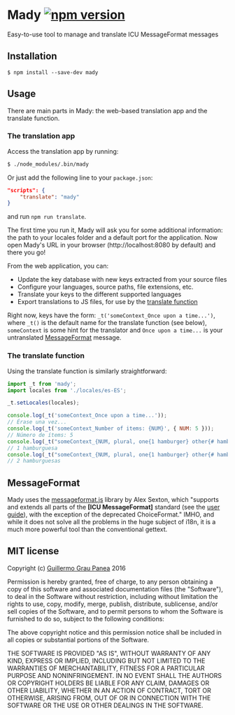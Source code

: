 # Mady [![npm version](https://img.shields.io/npm/v/mady.svg)](https://www.npmjs.com/package/mady)

Easy-to-use tool to manage and translate ICU MessageFormat messages

## Installation

```
$ npm install --save-dev mady
```


## Usage

There are main parts in Mady: the web-based translation app and the translate function.


### The translation app

Access the translation app by running:

```bash
$ ./node_modules/.bin/mady
```

Or just add the following line to your `package.json`:

```json
"scripts": {
    "translate": "mady"
}
```

and run `npm run translate`.

The first time you run it, Mady will ask you for some additional information: the path to your locales folder and a default port for the application. Now open Mady's URL in your browser (http://localhost:8080 by default) and there you go!

From the web application, you can:

* Update the key database with new keys extracted from your source files
* Configure your languages, source paths, file extensions, etc.
* Translate your keys to the different supported languages
* Export translations to JS files, for use by the [translate function](#the-translate-function)

Right now, keys have the form: `_t('someContext_Once upon a time...')`, where `_t()` is the default name for the translate function (see below), `someContext` is some hint for the translator and `Once upon a time...` is your untranslated [MessageFormat](#messageformat) message.


### The translate function

Using the translate function is similarly straightforward:

```js
import _t from 'mady';
import locales from './locales/es-ES';

_t.setLocales(locales);

console.log(_t('someContext_Once upon a time...'));
// Érase una vez...
console.log(_t('someContext_Number of items: {NUM}', { NUM: 5 }));
// Número de ítems: 5
console.log(_t("someContext_{NUM, plural, one{1 hamburger} other{# hamburgers} }", { NUM: 1 }));
// 1 hamburguesa
console.log(_t("someContext_{NUM, plural, one{1 hamburger} other{# hamburgers} }", { NUM: 2 }));
// 2 hamburguesas
```


## MessageFormat

Mady uses the [messageformat.js](https://github.com/SlexAxton/messageformat.js) library by Alex Sexton, which "supports and extends all parts of the **[ICU MessageFormat]** standard (see the [user guide](http://userguide.icu-project.org/formatparse/messages)), with the exception of the deprecated ChoiceFormat." IMHO, and while it does not solve all the problems in the huge subject of i18n, it is a much more powerful tool than the conventional gettext.


## MIT license

Copyright (c) [Guillermo Grau Panea](https://github.com/guigrpa) 2016

Permission is hereby granted, free of charge, to any person obtaining a copy
of this software and associated documentation files (the "Software"), to deal
in the Software without restriction, including without limitation the rights
to use, copy, modify, merge, publish, distribute, sublicense, and/or sell
copies of the Software, and to permit persons to whom the Software is
furnished to do so, subject to the following conditions:

The above copyright notice and this permission notice shall be included in all
copies or substantial portions of the Software.

THE SOFTWARE IS PROVIDED "AS IS", WITHOUT WARRANTY OF ANY KIND, EXPRESS OR
IMPLIED, INCLUDING BUT NOT LIMITED TO THE WARRANTIES OF MERCHANTABILITY,
FITNESS FOR A PARTICULAR PURPOSE AND NONINFRINGEMENT. IN NO EVENT SHALL THE
AUTHORS OR COPYRIGHT HOLDERS BE LIABLE FOR ANY CLAIM, DAMAGES OR OTHER
LIABILITY, WHETHER IN AN ACTION OF CONTRACT, TORT OR OTHERWISE, ARISING FROM,
OUT OF OR IN CONNECTION WITH THE SOFTWARE OR THE USE OR OTHER DEALINGS IN THE
SOFTWARE.
